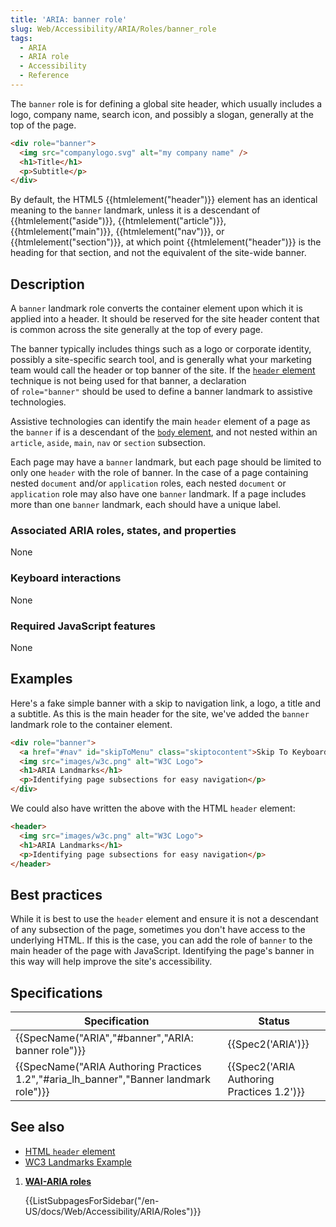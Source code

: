 ```yaml
---
title: 'ARIA: banner role'
slug: Web/Accessibility/ARIA/Roles/banner_role
tags:
  - ARIA
  - ARIA role
  - Accessibility
  - Reference
---
```


The `banner` role is for defining a global site header, which usually includes a logo, company name, search icon, and possibly a slogan, generally at the top of the page.

```html
<div role="banner">
  <img src="companylogo.svg" alt="my company name" />
  <h1>Title</h1>
  <p>Subtitle</p>
</div>
```

By default, the HTML5 {{htmlelement("header")}} element has an identical meaning to the `banner` landmark, unless it is a descendant of {{htmlelement("aside")}}, {{htmlelement("article")}}, {{htmlelement("main")}}, {{htmlelement("nav")}}, or {{htmlelement("section")}}, at which point {{htmlelement("header")}} is the heading for that section, and not the equivalent of the site-wide banner.

## Description

A `banner` landmark role converts the container element upon which it is applied into a header. It should be reserved for the site header content that is common across the site generally at the top of every page.

The banner typically includes things such as a logo or corporate identity, possibly a site-specific search tool, and is generally what your marketing team would call the header or top banner of the site. If the [`header` element](/en-US/docs/Web/HTML/Element/header) technique is not being used for that banner, a declaration of `role="banner"` should be used to define a banner landmark to assistive technologies.

Assistive technologies can identify the main `header` element of a page as the `banner` if is a descendant of the [`body` element](/en-US/docs/Web/HTML/Element/body), and not nested within an `article`, `aside`, `main`, `nav` or `section` subsection.

Each page may have a `banner` landmark, but each page should be limited to only one `header` with the role of banner. In the case of a page containing nested `document` and/or `application` roles, each nested `document` or `application` role may also have one `banner` landmark. If a page includes more than one `banner` landmark, each should have a unique label.

### Associated ARIA roles, states, and properties

None

### Keyboard interactions

None

### Required JavaScript features

None

## Examples

Here's a fake simple banner with a skip to navigation link, a logo, a title and a subtitle. As this is the main header for the site, we've added the `banner` landmark role to the container element.

```html
<div role="banner">
  <a href="#nav" id="skipToMenu" class="skiptocontent">Skip To Keyboard Navigation</a>
  <img src="images/w3c.png" alt="W3C Logo">
  <h1>ARIA Landmarks</h1>
  <p>Identifying page subsections for easy navigation</p>
</div>
```

We could also have written the above with the HTML `header` element:

```html
<header>
  <img src="images/w3c.png" alt="W3C Logo">
  <h1>ARIA Landmarks</h1>
  <p>Identifying page subsections for easy navigation</p>
</header>
```

## Best practices

While it is best to use the `header` element and ensure it is not a descendant of any subsection of the page, sometimes you don't have access to the underlying HTML. If this is the case, you can add the role of `banner` to the main header of the page with JavaScript. Identifying the page's banner in this way will help improve the site's accessibility.

## Specifications

| Specification                                                                                                | Status                                           |
| ------------------------------------------------------------------------------------------------------------ | ------------------------------------------------ |
| {{SpecName("ARIA","#banner","ARIA: banner role")}}                                         | {{Spec2('ARIA')}}                         |
| {{SpecName("ARIA Authoring Practices 1.2","#aria_lh_banner","Banner landmark role")}} | {{Spec2('ARIA Authoring Practices 1.2')}} |


## See also

- [HTML `header` element](/en-US/docs/Web/HTML/Element/header)
- [WC3 Landmarks Example](https://w3c.github.io/aria-practices/examples/landmarks/banner.html)

<section id="Quick_links">

1. [**WAI-ARIA roles**](/en-US/docs/Web/Accessibility/ARIA/Roles)

    {{ListSubpagesForSidebar("/en-US/docs/Web/Accessibility/ARIA/Roles")}}

</section>
